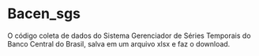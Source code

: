 # Bacen_sgs
O código coleta de dados do Sistema Gerenciador de Séries Temporais do Banco Central do Brasil, salva em um arquivo xlsx e faz o download. 
